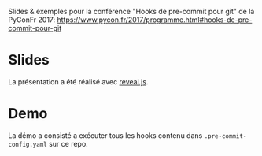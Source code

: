 Slides & exemples pour la conférence "Hooks de pre-commit pour git" de la PyConFr 2017:
https://www.pycon.fr/2017/programme.html#hooks-de-pre-commit-pour-git

<!-- toc -->

# Slides

La présentation a été réalisé avec [reveal.js](https://github.com/hakimel/reveal.js/).


# Demo

La démo a consisté a exécuter tous les hooks contenu dans `.pre-commit-config.yaml` sur ce repo.
